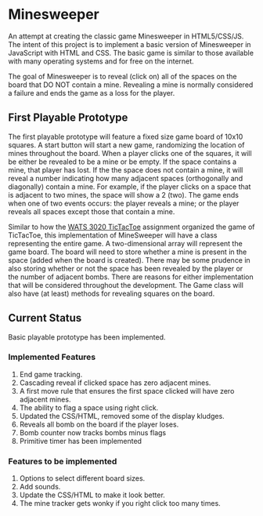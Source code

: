 # Minesweeper

An attempt at creating the classic game Minesweeper in HTML5/CSS/JS. The intent of this project is to implement a basic version of Minesweeper in JavaScript with HTML and CSS. The basic game is similar to those available with many operating systems and for free on the internet.

The goal of Minesweeper is to reveal (click on) all of the spaces on the board that DO NOT contain a mine. Revealing a mine is normally considered a failure and ends the game as a loss for the player.

## First Playable Prototype

The first playable prototype will feature a fixed size game board of 10x10 squares. A start button will start a new game, randomizing the location of mines throughout the board. When a player clicks one of the squares, it will be either be revealed to be a mine or be empty. If the space contains a mine, that player has lost. If the the space does not contain a mine, it will reveal a number indicating how many adjacent spaces (orthogonally and diagonally) contain a mine. For example, if the player clicks on a space that is adjacent to two mines, the space will show a 2 (two). The game ends when one of two events occurs: the player reveals a mine; or the player reveals all spaces except those that contain a mine.

Similar to how the [WATS 3020 TicTacToe](https://github.com/profounddark/wats3020-browser-game) assignment organized the game of TicTacToe, this implementation of MineSweeper will have a class representing the entire game. A two-dimensional array will represent the game board. The board will need to store whether a mine is present in the space (added when the board is created). There may be some prudence in also storing whether or not the space has been revealed by the player or the number of adjacent bombs. There are reasons for either implementation that will be considered throughout the development. The Game class will also have (at least) methods for revealing squares on the board.

## Current Status

Basic playable prototype has been implemented.

### Implemented Features
1. End game tracking.
2. Cascading reveal if clicked space has zero adjacent mines.
3. A first move rule that ensures the first space clicked will have zero adjacent mines.
4. The ability to flag a space using right click.
5. Updated the CSS/HTML, removed some of the display kludges.
6. Reveals all bomb on the board if the player loses.
7. Bomb counter now tracks bombs minus flags
8. Primitive timer has been implemented

### Features to be implemented

1. Options to select different board sizes.
2. Add sounds.
3. Update the CSS/HTML to make it look better.
4. The mine tracker gets wonky if you right click too many times.